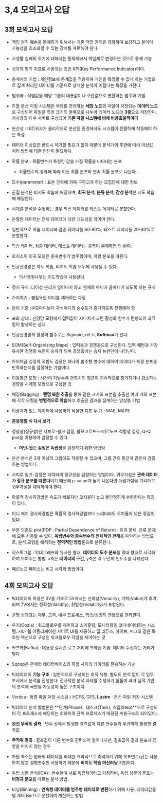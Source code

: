 # 3,4 모의고사 오답
## 3회 모의고사 오답
- 책임 원칙 훼손을 통제하기 위해서는 기존 책임 원칙을 강화하여 보강하고 불이익 가능성을 최소화할 수 있는 장치를 마련해야 한다.
- 사생활 침해의 위기에 대해서는 동의제에서 책임제로 변경하는 것으로 통제 가능

- 성과의 평가 지표로 사용되는 것은 KPI(Key Performance Indicator)이다.

- 총계처리 기법 : 개인정보에 통계값을 적용하여 개인을 특정할 수 없게 하는 기법으로 집계 처리된 데이터를 기준으로 상세한 분석이 어렵다는 특징을 가진다.
- 범위화 : 식별값을 해당 그룹의 대푯값이나 구간값으로 변환하는 범주화 기법

- 하둡 분산 파일 시스템은 메타를 관리하는 **네임 노드**와 파일이 저장되는 **데이터 노드**로 구성되어 파일을 특정 크기의 블록으로 나누어 데이터 노드에 **3중**으로 저장한다. 저사양의 다수 서버로 구성되어 **기존 파일 시스템에 비해 비용효율적이다**

- 분산성 : 네트워크가 물리적으로 분산된 환경에서도 시스템이 원활하게 작동해야 하는 특성

- 데이터 이상값은 반드시 제거할 필요가 없이 때문에 분석가의 주관에 따라 이상값 처리 방법에 대한 판단이 필요하다.

- 확률 분포 : 확률변수가 특정한 값을 가질 확률을 나타내는 분포
  - 확률변수의 종류에 따라 이산 확률 분포와 연속 확률 분포로 나뉜다.

- 모수(parameter) : 표본 관측에 의해 구하고자 하는 모집단에 대한 정보

- 군집 분석은 비지도 학습에 해당하며, **회귀 분석, 분류 분석, 감성 분석**은 지도 학습에 해당한다.

- 시계열 분석을 수행하는 경우 최신 데이터를 테스트 데이터로 분할한다.
- 분할된 데이터는 전체 데이터에 대한 대표성을 띄어야 한다.
- 일반적으로 학습 데이터와 검증 데이터를 60-80%, 테스트 데이터를 20-40%로 분할한다.
- 학습 데이터, 검증 데이터, 테스트 데이터는 중복이 존재하면 안 된다.

- 로지스틱 회귀 모델은 종속변수가 범주형이며, 이항 분포를 따른다.

- 인공신경망은 지도 학습, 비지도 학습 모두에 사용될 수 있다.
  - 의사결정나무는 지도학습에 사용된다.

- 정지 규칙 :더이상 분리가 일어나지 않고 현재의 마디가 끝마디가 되도록 하는 규칙 
- 가지치기 : 불필요한 마디를 제거하는 과정
- 분리 기준 :부모마디보다 자식마디의 순수도가 증가하도록 진행해야 함

- 포화 상태 : 신경망 모형에서 입력값이 지나치게 크면 활성화 함수가 편향되어 과적합이 발생하는 상태

- 인공신경망의 활성화 함수로는 Sigmoid, reLU, **Softmax**가 있다.

- SOM(Self-Organizing Maps) : 입력층과 경쟁층으로 구성된다. 입력 패턴과 가장 유사한 경쟁층 뉴런이 승자가 되며 경쟁층에는 승자 뉴런만이 나타난다.

- 카이제곱 검정의 적합도 검정은 하나의 범주형 변수에 대하여 데이터가 특정 분포를 만족하는지를 검정하는 기법이다.

- 이동평균 모형 : 시간이 지날수록 관측치의 평균이 지속적으로 증가하거나 감소하는 경향을 시계열 모형으로 구성한 것

- 배깅(Bagging) : **랜덤 복원 추출**을 통해 같은 크기의 표본을 추출한 여러 개의 표본에 각각 모형을 **병렬적으로 학습**하고 추출된 결과를 집계하는 앙상블 기법

- 이상치가 있는 데이터에 사용하기 적절한 지표 두 개 : MAE, MAPE

- **혼동행렬 식 다시 보기**

- 정상상(정규성)은 샤피로-윌크 검정, 콜모고로프-스미르노프 적합성 검정, Q-Q plot을 이용하여 검정할 수 있다.
  - **더빈-왓슨 검정은 독립성**을 검정하기 위한 방법임

- 분산 분석은 3개 이상의 그릅에도 적용할 수 있으며, 그룹 간의 평균이 같은지 검증하는 방법이다.

- 샤피로 윌크-검정은 데이터의 정규성을 검정하는 방법이다. 귀무가설은 **관측 데이터가 정규 분포를 따른다**이기 때문에 p-value가 높게 나온다면 대립가설을 기각하고 귀무가설을 채택하여야 한다.

- 확률적 경사하강법은 속도가 빠르지만 오차율이 높고 불안정하게 수렴한다는 특징이 있다.
- 미니 배치 경사하강법은 확률적 경사하강법보다 느리더라도 오차율이 낮은 장점이 있다.

- 부분 의존도 plot(PDP : Partial Dependence of Return) : 회귀 문제, 분류 문제에 모두 사용할 수 있다. **독립변수와 종속변수의 전체적인 관계**를 파악하는 방법으로, 분석 모형을 해석하는 **전역적인 방법**론으로 분류된다.

- 히스토그램 : 막대그래프와 유사한 형태. **데이터의 도수 분포**를 막대 형태로 시각화하여 보여주는 방법. x축은 **데이터의 구간**, y축은 각 구간의 빈도수를 나타낸다.

- 페르노프 페이스는 비교 시각화 방법이다.


## 4회 모의고사 오답
- 빅데이터의 특징은 3V를 기초로 5V에서는 신뢰성(Veracity), 가치(Value)가 추가되며 7V에서는 정확성(Validity), 휘발성(Volatility)가 포함된다.

- 균형 성과표는 재무, 고객, 내부 프로세스, 학습/성장의 관점으로 관리한다.

- 우지(Oozie) : 워크플로우를 제어하고 스케줄링, 모니터링을 코디네이터하는 시스템. 자바 웹 어플리케이션 서버로 UI를 제공하고 맵 리듀스, 하이브, 피그와 같은 특화된 액션으로 구성된 워크플로우 작업을 제어하는 것

- 카프카(Kafka) : 대용량 실시간 로그 처리에 특화된 기술. 데이터 수집과는 거리가 멀다

- Sqoop은 관계형 데이터베이스와 하둡 사이의 데이터를 전송하는 기술

- 빅데이터의 **기능 구조** : 일반적으로 구성되는 조직 유형. 별도의 분석 없이 각 업무 부서에서 분석을 진행한다. 전사적인 분석 과제를 수행하기 힘들며 과거 실적 기반의 분석에 국한될 가능성이 높은 구조이다.

- Vertica : 병렬 파일 저장 시스템 / HDFS, GFS, **Lustre** : 분산 파일 저장 시스템

- 빅데이터 분석 방법론은 **단계(Phase) , 태스크(Task), 스텝(Step)**으로 구성되어 각 프로세스에 해당하는 최하위의 단위 프로세스가 매핑된 계층구조로 되어있다.

- **완전 무작위 결측** : 변수 상에서 발생한 결측값이 다른 변수들과 무관하게 발생한 결측값
- **무작위 결측** : 결측값이 다른 변수와 관련되어 일어나지만, 결측값이 결과 분포에 영향을 미치지 않는 경우

- 차원 축소는 원래의 데이터를 최대한 효과적으로 축약하기 위해 목표변수(y)는 사용하지 않고 설명변수만 사용하기 때문에 **비지도 학습 머신러닝** 기법이다.
- 독립 성분 분석(ICA) : 변수들이 서로 독립적이라고 가정하며, 독립 성분의 분포는 **비정규 분포**를 따르는 분석 방법

- 비닝(Binning) : **연속형 데이터를 범주형 데이터로 변환**하기 위해 사용. 데이터값을 몇 개의 Bin으로 분할하여 계산하는 방법